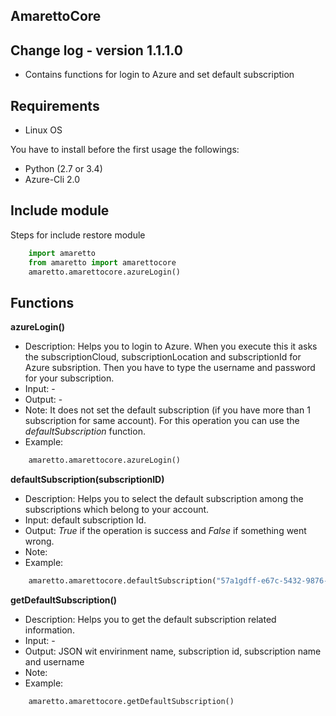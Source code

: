 
AmarettoCore
------------


Change log - version 1.1.1.0
----------------------------

* Contains functions for login to Azure and set default subscription


Requirements
------------

* Linux OS

You have to install before the first usage the followings:

* Python (2.7 or 3.4)
* Azure-Cli 2.0

Include module
--------------

Steps for include restore module

```python
	import amaretto
	from amaretto import amarettocore
	amaretto.amarettocore.azureLogin()
```


Functions
---------

**azureLogin()**

* Description: 
	Helps you to login to Azure. When you execute this it asks the subscriptionCloud, subscriptionLocation and subscriptionId for Azure subsription. Then you have to type the username and password for your subscription.
* Input: -
* Output: -
* Note:
	It does not set the default subscription (if you have more than 1 subscription for same account). For this operation you can use the *defaultSubscription* function.
* Example:

```python
	amaretto.amarettocore.azureLogin()
```


**defaultSubscription(subscriptionID)**

* Description: 
	Helps you to select the default subscription among the subscriptions which belong to your account.
* Input: default subscription Id. 
* Output: *True* if the operation is success and *False* if something went wrong.
* Note:
* Example: 

```python
	amaretto.amarettocore.defaultSubscription("57a1gdff-e67c-5432-9876-gdh18j5j4677")	
```
**getDefaultSubscription()**

* Description: 
	Helps you to get the default subscription related information.
* Input: - 
* Output: JSON wit envirinment name, subscription id, subscription name and username
* Note:
* Example: 

```python
	amaretto.amarettocore.getDefaultSubscription()	
```